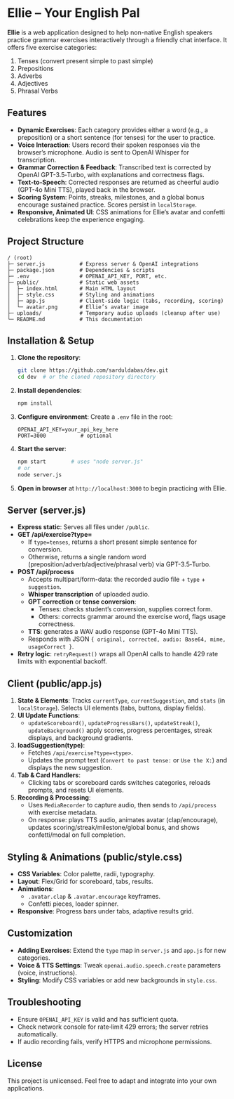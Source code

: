  # Ellie – Your English Pal

 **Ellie** is a web application designed to help non-native English speakers practice grammar exercises interactively through a friendly chat interface. It offers five exercise categories:
 1. Tenses (convert present simple to past simple)
 2. Prepositions
 3. Adverbs
 4. Adjectives
 5. Phrasal Verbs

 ## Features
 - **Dynamic Exercises**: Each category provides either a word (e.g., a preposition) or a short sentence (for tenses) for the user to practice.
 - **Voice Interaction**: Users record their spoken responses via the browser’s microphone. Audio is sent to OpenAI Whisper for transcription.
 - **Grammar Correction & Feedback**: Transcribed text is corrected by OpenAI GPT-3.5‑Turbo, with explanations and correctness flags.
 - **Text‑to‑Speech**: Corrected responses are returned as cheerful audio (GPT-4o Mini TTS), played back in the browser.
 - **Scoring System**: Points, streaks, milestones, and a global bonus encourage sustained practice. Scores persist in `localStorage`.
 - **Responsive, Animated UI**: CSS animations for Ellie’s avatar and confetti celebrations keep the experience engaging.

 ## Project Structure
 ```text
 / (root)
 ├─ server.js           # Express server & OpenAI integrations
 ├─ package.json        # Dependencies & scripts
 ├─ .env                # OPENAI_API_KEY, PORT, etc.
 ├─ public/             # Static web assets
 │  ├─ index.html       # Main HTML layout
 │  ├─ style.css        # Styling and animations
 │  ├─ app.js           # Client-side logic (tabs, recording, scoring)
 │  └─ avatar.png       # Ellie’s avatar image
 ├─ uploads/            # Temporary audio uploads (cleanup after use)
 └─ README.md           # This documentation
 ```

 ## Installation & Setup
 1. **Clone the repository**:
    ```bash
    git clone https://github.com/sarduldabas/dev.git
    cd dev  # or the cloned repository directory
    ```
 2. **Install dependencies**:
    ```bash
    npm install
    ```
 3. **Configure environment**:
    Create a `.env` file in the root:
    ```dotenv
    OPENAI_API_KEY=your_api_key_here
    PORT=3000           # optional
    ```
 4. **Start the server**:
    ```bash
    npm start        # uses "node server.js"
    # or
    node server.js
    ```
 5. **Open in browser** at `http://localhost:3000` to begin practicing with Ellie.

 ## Server (server.js)
 - **Express static**: Serves all files under `/public`.
 - **GET /api/exercise?type=<type>**
   - If `type=tenses`, returns a short present simple sentence for conversion.
   - Otherwise, returns a single random word (preposition/adverb/adjective/phrasal verb) via GPT-3.5‑Turbo.
 - **POST /api/process**
   - Accepts multipart/form-data: the recorded audio file + `type` + `suggestion`.
   - **Whisper transcription** of uploaded audio.
   - **GPT correction** or **tense conversion**:
     - Tenses: checks student’s conversion, supplies correct form.
     - Others: corrects grammar around the exercise word, flags usage correctness.
   - **TTS**: generates a WAV audio response (GPT-4o Mini TTS).
   - Responds with JSON `{ original, corrected, audio: Base64, mime, usageCorrect }`.
 - **Retry logic**: `retryRequest()` wraps all OpenAI calls to handle 429 rate limits with exponential backoff.

 ## Client (public/app.js)
 1. **State & Elements**: Tracks `currentType`, `currentSuggestion`, and `stats` (in `localStorage`). Selects UI elements (tabs, buttons, display fields).
 2. **UI Update Functions**:
    - `updateScoreboard()`, `updateProgressBars()`, `updateStreak()`, `updateBackground()` apply scores, progress percentages, streak displays, and background gradients.
 3. **loadSuggestion(type)**:
    - Fetches `/api/exercise?type=<type>`.
    - Updates the prompt text (`Convert to past tense:` or `Use the X:`) and displays the new suggestion.
 4. **Tab & Card Handlers**:
    - Clicking tabs or scoreboard cards switches categories, reloads prompts, and resets UI elements.
 5. **Recording & Processing**:
    - Uses `MediaRecorder` to capture audio, then sends to `/api/process` with exercise metadata.
    - On response: plays TTS audio, animates avatar (clap/encourage), updates scoring/streak/milestone/global bonus, and shows confetti/modal on full completion.

 ## Styling & Animations (public/style.css)
 - **CSS Variables**: Color palette, radii, typography.
 - **Layout**: Flex/Grid for scoreboard, tabs, results.
 - **Animations**:
   - `.avatar.clap` & `.avatar.encourage` keyframes.
   - Confetti pieces, loader spinner.
 - **Responsive**: Progress bars under tabs, adaptive results grid.

 ## Customization
 - **Adding Exercises**: Extend the `type` map in `server.js` and `app.js` for new categories.
 - **Voice & TTS Settings**: Tweak `openai.audio.speech.create` parameters (voice, instructions).
 - **Styling**: Modify CSS variables or add new backgrounds in `style.css`.

 ## Troubleshooting
 - Ensure `OPENAI_API_KEY` is valid and has sufficient quota.
 - Check network console for rate‐limit 429 errors; the server retries automatically.
 - If audio recording fails, verify HTTPS and microphone permissions.

 ## License
 This project is unlicensed. Feel free to adapt and integrate into your own applications.